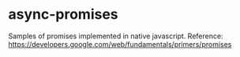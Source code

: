# async-promises

Samples of promises implemented in native javascript.
Reference: https://developers.google.com/web/fundamentals/primers/promises
